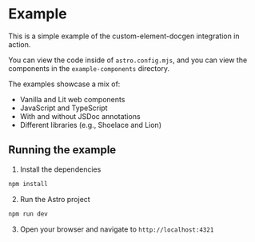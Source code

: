 # Example

This is a simple example of the custom-element-docgen integration in action.

You can view the code inside of `astro.config.mjs`, and you can view the components in the `example-components` directory.

The examples showcase a mix of:
- Vanilla and Lit web components
- JavaScript and TypeScript
- With and without JSDoc annotations
- Different libraries (e.g., Shoelace and Lion)

## Running the example

1. Install the dependencies

```bash
npm install
```
2. Run the Astro project

```bash
npm run dev
```

3. Open your browser and navigate to `http://localhost:4321`

